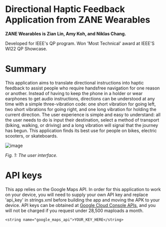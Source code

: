 # Directional Haptic Feedback Application from ZANE Wearables
**ZANE Wearables is Zian Lin, Amy Koh, and Niklas Chang.**

Developed for IEEE's QP program. Won 'Most Technical' award at IEEE'S WI22 QP Showcase.

# Summary
This application aims to translate directional instructions into haptic feedback to assist people who require handsfree navigation for one reason or another. Instead of having to keep the phone in a holder or wear earphones to get audio instructions, directions can be understood at any time with a simple three-vibration code: one short vibration for going left, two short vibrations for going right, and one long vibration for holding the current direction. The user experience is simple and easy to understand: all the user needs to do is input their destination, select a method of transport (biking, walking, or driving) and a long vibration will signal that the journey has begun. This application finds its best use for people on bikes, electric scooters, or skateboards.

![image](https://user-images.githubusercontent.com/64982992/156991553-c94eee61-7a18-42f4-830b-a3105d5bbd97.png)

*Fig. 1: The user interface.*

# API keys
This app relies on the Google Maps API. In order for this application to work on your device, you will need to supply your own API key and replace 'api_key' in strings.xml before building the app and moving the APK to your device. API keys can be obtained at [Google Cloud Console APIs](https://www.google.com/url?sa=t&rct=j&q=&esrc=s&source=web&cd=&cad=rja&uact=8&ved=2ahUKEwjaovvPxrP2AhUJmWoFHYAUD6YQFnoECA0QAQ&url=https%3A%2F%2Fconsole.cloud.google.com%2F&usg=AOvVaw1GxwHR1WZnDu0xsR-djCrv), and you will not be charged if you request under 28,500 maploads a month.

    <string name="google_maps_api">YOUR_KEY_HERE</string>
